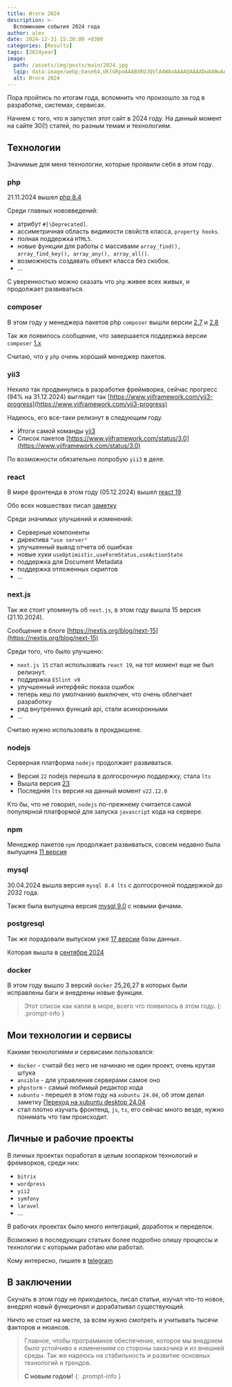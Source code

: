 ```yaml
---
title: Итоги 2024
description: >-
  Вспоминаем события 2024 года 
author: alex
date: 2024-12-31 15:20:00 +0300
categories: [Results]
tags: [2024year]
image:
  path: /assets/img/posts/main/2024.jpg
  lqip: data:image/webp;base64,UklGRpoAAABXRUJQVlA4WAoAAAAQAAAADwAABwAAQUxQSDIAAAARL0AmbZurmr57yyIiqE8oiG0bejIYEQTgqiDA9vqnsUSI6H+oAERp2HZ65qP/VIAWAFZQOCBCAAAA8AEAnQEqEAAIAAVAfCWkAALp8sF8rgRgAP7o9FDvMCkMde9PK7euH5M1m6VWoDXf2FkP3BqV0ZYbO6NA/VFIAAAA
  alt: Итоги 2024
---
```


Пора пройтись по итогам года, вспомнить что произошло за год в разработке, системах, сервисах.

Начнем с того, что я запустил этот сайт в 2024 году. На данный момент на сайте 30(!) статей, по разным темам и технологиям.

## Технологии

Значимые для меня технологии, которые проявили себя в этом году.

### php

21.11.2024 вышел [php 8.4](https://www.php.net/releases/8.4/ru.php)

Среди главных нововведений:

- атрибут `#[\Deprecated]`.
- ассиметричная область видимости свойств класса, `property hooks`.
- полная поддержка `HTML5`.
- новые функции для работы с массивами `array_find(), array_find_key(), array_any(), array_all()`.
- возможность создавать объект класса без скобок.
- ...

С уверенностью можно сказать что `php` живее всех живых, и продолжает развиваться.

### composer

В этом году у менеджера пакетов php `composer` вышли версии [2.7](https://blog.packagist.com/composer-2-7-and-cve-2024-24821/) и [2.8](https://github.com/composer/composer/releases/tag/2.8.0)

Так же появилось сообщение, что завершается поддержка версии `composer` [1.x](https://blog.packagist.com/shutting-down-packagist-org-support-for-composer-1-x/)

Считаю, что у `php` очень хороший менеджер пакетов.

### yii3

Нехило так продвинулись в разработке фреймворка, сейчас прогресс (94% на 31.12.2024) выглядит так [https://www.yiiframework.com/yii3-progress](https://www.yiiframework.com/yii3-progress)

Надеюсь, его все-таки релизнут в следующим году.

- Итоги самой команды [yii3](https://opencollective.com/yiisoft/updates/yii-news-2024)
- Список пакетов [https://www.yiiframework.com/status/3.0](https://www.yiiframework.com/status/3.0)

По возможности обязательно попробую `yii3` в деле.

### react

В мире фронтенда в этом году (05.12.2024) вышел [react 19](https://react.dev/blog/2024/12/05/react-19)

Обо всех новшествах писал [заметку](https://lexusalex.site/posts/javascript-react-new-version-react-19/)

Среди значимых улучшений и изменений:

- Серверные компоненты
- директива `"use server"`
- улучшенный вывод отчета об ошибках
- новые хуки `useOptimistic,useFormStatus,useActionState`
- поддержка для Document Metadata
- поддержка отложенных скриптов
- ...

### next.js

Так же стоит упомянуть об `next.js`, в этом году вышла 15 версия (21.10.2024).

Сообщение в блоге [https://nextjs.org/blog/next-15](https://nextjs.org/blog/next-15)

Среди того, что было улучшено:

- `next.js 15` стал использовать `react 19`, на тот момент еще не был релизнут.
- поддержка `ESlint v9`
- улучшенный интерфейс показа ошибок
- теперь кеш по умолчанию выключен, что очень облегчает разработку
- ряд внутренних функций api, стали асинхронными
- ...

Считаю нужно использовать в прокдакшене.

### nodejs

Серверная платформа `nodejs` продолжает развиваться.

- Версия `22` nodejs перешла в долгосрочную поддержку, стала `lts`
- Вышла версия [23](https://nodejs.org/en/blog/release/v23.0.0)
- Последняя `lts` версия на данный момент `v22.12.0`

Кто бы, что не говорил, `nodejs` по-прежнему считается самой популярной платформой для запуска `javascript` кода на сервере.

### npm

Менеджер пакетов `npm` продолжает развиваться, совсем недавно была выпущена [11 версия](https://github.com/npm/cli/releases/tag/v11.0.0)

### mysql

30.04.2024 вышла версия `mysql 8.4 lts` с долгосрочной поддержкой до 2032 года.

Также была выпущена версия [mysql 9.0](https://dev.mysql.com/doc/relnotes/mysql/9.0/en/news-9-0-0.html) с новыми фичами.

### postgresql

Так же порадовали выпуском уже [17 версии](https://habr.com/ru/news/846414/) базы данных.

Которая вышла в [сентябре 2024](https://www.postgresql.org/docs/release/17.0/)

### docker

В этом году вышло 3 версий `docker` 25,26,27 в которых были исправлены баги и внедрены новые функции.

> Этот список как капля в море, всего что появилось в этом году.
{: .prompt-info }

## Мои технологии и сервисы

Какими технологиями и сервисами пользовался:

- `docker` - считай без него не начинаю не один проект, очень крутая штука
- `ansible` - для управления серверами самое оно
- `phpstorm` - самый любимый редактор кода
- `xubuntu` - перешел в этом году на `xubuntu 24.04`, об этом делал заметку [Переход на xubuntu desktop 24.04](https://lexusalex.site/posts/linux-switch-xubuntu-2404/)
- стал плотно изучать фронтенд, `js`, `ts`, его сейчас много везде, нужно понимать что там происходит.

## Личные и рабочие проекты

В личных проектах поработал в целым зоопарком технологий и фремворков, среди них:

- `bitrix`
- `wordpress`
- `yii2`
- `symfony`
- `laravel`
- ...

В рабочих проектах было много интеграций, доработок и переделок.

Возможно в последующих статьях более подробно опишу процессы и технологии с которыми работаю или работал.

Кому интересно, пишите в [telegram](https://t.me/lexus7alex)

## В заключении

Скучать в этом году не приходилось, писал статьи, изучал что-то новое, внедрял новый функционал и дорабатывал существующий.

Ничто не стоит на месте, за всем нужно смотреть и учитывать тысячи факторов и нюансов.

> Главное, чтобы программное обеспечение, которое мы внедряем было устойчиво к изменениям со стороны заказчика и из внешней среды. 
> Так же надеюсь на стабильность и развитие основных технологий и трендов.
> 
> **С новым годом!**
{: .prompt-info }
